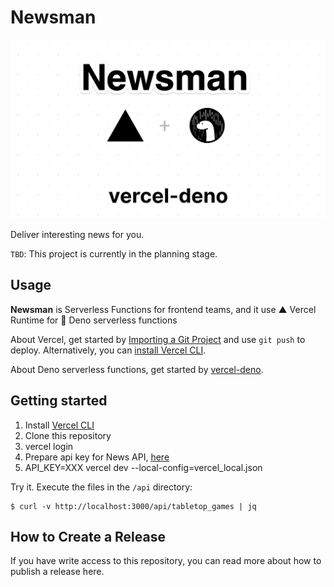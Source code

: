# Newsman

[<img src="./newsman-on-vercel-deno.png">](https://github.com/yoshixmk/newsman)

Deliver interesting news for you.

`TBD`: This project is currently in the planning stage.

## Usage

**Newsman** is Serverless Functions for frontend teams, and it use ▲ Vercel Runtime for 🦕 Deno serverless functions

About Vercel, get started by [Importing a Git Project](https://vercel.com/import) and use `git push` to deploy. Alternatively, you can [install Vercel CLI](https://vercel.com/download).

About Deno serverless functions, get started by [vercel-deno](https://github.com/TooTallNate/vercel-deno).

## Getting started

1. Install [Vercel CLI](https://vercel.com/download)
2. Clone this repository
3. vercel login
4. Prepare api key for News API, [here](https://newsapi.org/)
5. API_KEY=XXX vercel dev --local-config=vercel_local.json

Try it. Execute the files in the `/api` directory:
```shell
$ curl -v http://localhost:3000/api/tabletop_games | jq
```

## How to Create a Release
If you have write access to this repository, you can read more about how to publish a release here.
